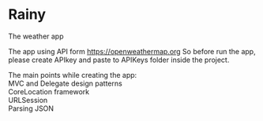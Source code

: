 # Rainy
The weather app

The app using API form https://openweathermap.org
So before run the app, please create APIkey and paste to APIKeys folder inside the project.

The main points while creating the app:  
MVC and Delegate design patterns  
CoreLocation framework  
URLSession  
Parsing JSON 
